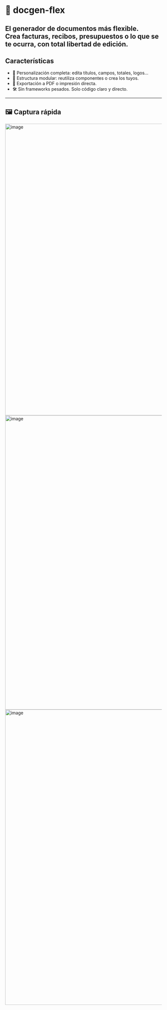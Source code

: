 # 🧾 docgen-flex

**El generador de documentos más flexible.**  
Crea **facturas**, **recibos**, **presupuestos** o lo que se te ocurra, con total libertad de edición. 
---

## Características

- 🎨 Personalización completa: edita títulos, campos, totales, logos...
- 🧱 Estructura modular: reutiliza componentes o crea los tuyos.
- 📄 Exportación a PDF o impresión directa.
- 🛠️ Sin frameworks pesados. Solo código claro y directo.

---

## 🖼️ Captura rápida

<img width="1893" height="937" alt="image" src="https://github.com/user-attachments/assets/85ec58fd-b170-463a-866e-7904f9033c95" />
<img width="1890" height="945" alt="image" src="https://github.com/user-attachments/assets/7fd5f2d7-8750-4ac2-987b-bd6265f83d95" />
<img width="1904" height="949" alt="image" src="https://github.com/user-attachments/assets/fe5625c9-3149-48a7-84e4-b961457a579d" />
